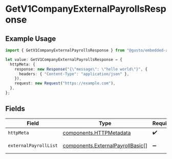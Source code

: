 # GetV1CompanyExternalPayrollsResponse

## Example Usage

```typescript
import { GetV1CompanyExternalPayrollsResponse } from "@gusto/embedded-api/models/operations/getv1companyexternalpayrolls.js";

let value: GetV1CompanyExternalPayrollsResponse = {
  httpMeta: {
    response: new Response("{\"message\": \"hello world\"}", {
      headers: { "Content-Type": "application/json" },
    }),
    request: new Request("https://example.com"),
  },
};
```

## Fields

| Field                                                                                | Type                                                                                 | Required                                                                             | Description                                                                          |
| ------------------------------------------------------------------------------------ | ------------------------------------------------------------------------------------ | ------------------------------------------------------------------------------------ | ------------------------------------------------------------------------------------ |
| `httpMeta`                                                                           | [components.HTTPMetadata](../../models/components/httpmetadata.md)                   | :heavy_check_mark:                                                                   | N/A                                                                                  |
| `externalPayrollList`                                                                | [components.ExternalPayrollBasic](../../models/components/externalpayrollbasic.md)[] | :heavy_minus_sign:                                                                   | Example response                                                                     |